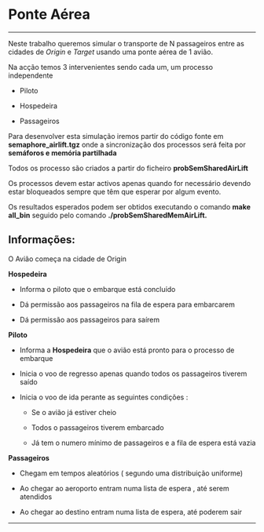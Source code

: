 # Ponte Aérea

---

Neste trabalho queremos simular o transporte de N passageiros entre as cidades de _Origin_ e _Target_ usando uma ponte aérea de 1 avião.

Na acção temos 3 intervenientes sendo cada um, um processo independente

- Piloto

- Hospedeira

- Passageiros

Para desenvolver esta simulação  iremos partir do código fonte em **semaphore_airlift.tgz** onde a sincronização  dos processos será feita por **semáforos e memória partilhada**

Todos os processo são criados a partir do ficheiro **probSemSharedAirLift**

Os processos devem estar activos apenas quando for necessário devendo estar bloqueados sempre que têm que esperar por algum evento.

Os resultados esperados podem ser obtidos executando o comando **make all_bin** seguido pelo comando **./probSemSharedMemAirLift.**



## Informações:



O Avião começa na cidade de Origin



**Hospedeira**

- Informa o piloto que o embarque está concluído

- Dá permissão aos passageiros na fila de espera para embarcarem

- Dá permissão aos passageiros para saírem

**Piloto**

- Informa a **Hospedeira** que o avião está pronto para o processo de embarque

- Inicia o voo de regresso apenas quando todos os passageiros tiverem saído

- Inicia o voo de ida perante as seguintes condições :
  
  - Se o avião já estiver cheio
  
  - Todos o passageiros tiverem embarcado
  
  - Já tem o numero mínimo de passageiros e a fila de espera está vazia 

**Passageiros**

- Chegam em tempos aleatórios ( segundo uma distribuição uniforme)

- Ao chegar ao aeroporto entram numa lista de espera , até serem atendidos

- Ao chegar ao destino entram numa lista de espera, até poderem sair



---






